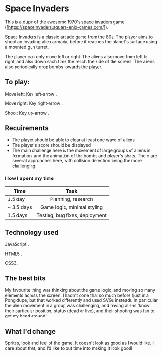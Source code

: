 # Space Invaders
This is a dupe of the awesome 1970's space invaders game ([https://spaceinvaders.square-enix-games.com/]).

Space Invaders is a classic arcade game from the 80s. The player aims to shoot an invading alien armada, before it reaches the planet's surface using a mounted gun turret.

The player can only move left or right. The aliens also move from left to right, and also down each time the reach the side of the screen. The aliens also periodically drop bombs towards the player.

## To play:
Move left: Key left-arrow . 

Move right: Key right-arrow . 

Shoot: Key up-arrow . 


## Requirements
* The player should be able to clear at least one wave of aliens
* The player's score should be displayed
* The main challenge here is the movement of large groups of aliens in formation, and the animation of the bombs and player's shots. There are several approaches here, with collision detection being the more challenging.

### How I spent my time
| Time          | Task          |
| ------------- |:-------------:|
| 1.5 day        | Planning, research |
| ~ 3.5 days        | Game logic, minimal styling    |
| 1.5 days  | Testing, bug fixes, deployment      |

## Technology used
  JavaScript . 
  
  HTML5 . 
  
  CSS3 . 
  

## The best bits
My favourite thing was thinking about the game logic, and moving so many elements across the screen. I hadn't done that so much before (just in a Pong dupe, but that worked differently and used SVGs instead). In particular the alien movement in a group was challenging, and having aliens ‘know’ their particular position, status (dead or live), and their shooting was fun to get my head around!

## What I'd change
Sprites, look and feel of the game. It doesn't look as good as I would like. I care about that, and I'd like to put time into making it look good!
